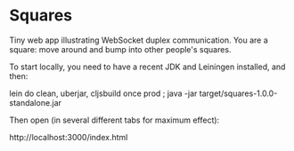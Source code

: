 # Squares

Tiny web app illustrating WebSocket duplex communication. You are a square: move around and bump into other people's squares.

To start locally, you need to have a recent JDK and Leiningen installed, and then:

lein do clean, uberjar, cljsbuild once prod ; java -jar target/squares-1.0.0-standalone.jar

Then open (in several different tabs for maximum effect):

http://localhost:3000/index.html
